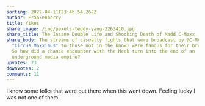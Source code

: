 ```yaml
---
sorting: 2022-04-11T23:46:54.262Z
author: Frankenberry
title: Yikes
share_image: /img/pexels-teddy-yang-2263410.jpg
share_title: The Insane Double Life and Shocking Death of Madd C-Maxx
share_body: The streams of casualty fights that were broadcast by @C-MAXX (or
  "Circus Maxximus" to those not in the know) were famous for their brutality.
  So how did a chance encounter with the Meek turn into the end of an
  underground media empire?
upvotes: 73
downvotes: 2
comments: 11
---
```

I know some folks that were out there when this went down. Feeling lucky I was not one of them.